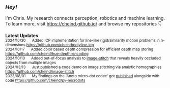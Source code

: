 ### *Hey!* 

<!--<img align="right" src="https://github-readme-stats.vercel.app/api?username=cheind" width="40%">-->
I'm Chris. My research connects perception, robotics and machine learning. <br>
To learn more, visit https://cheind.github.io/ and browse my repositories :point_down:
<br>

<!--Please consider supporting my work by buying me a [☕ paypal.me/cheind](https://paypal.me/cheind?country.x=AT&locale.x=de_DE)-->

**Latest Updates**<br>
<sub>
  2024/10/30 &nbsp;&nbsp;&nbsp;&nbsp; Added ICP implementation for line-like rigid/similarity motion problems in n-dimensions https://github.com/cheind/polyline-icp<br>
  2024/10/17 &nbsp;&nbsp;&nbsp;&nbsp; Added color based depth compression for efficient depth map storing https://github.com/cheind/hue-depth-encoding<br>
  2024/10/10 &nbsp;&nbsp;&nbsp;&nbsp; Added out-of-focus analysis to [image-stitch](https://github.com/cheind/image-stitch) that reveals heavily occluded objects from multiple images<br>
  2024/03/13 &nbsp;&nbsp;&nbsp;&nbsp; Just published a code demo on image stitching via analytic homographies https://github.com/cheind/image-stitch<br>
  2023/08/01 &nbsp;&nbsp;&nbsp;&nbsp; My findings on the 'Anoto micro-dot codec' got [published](https://link.springer.com/chapter/10.1007/978-3-031-37963-5_16) alongside with code https://github.com/cheind/py-microdots<br>
  <!--2022/12/01 &nbsp;&nbsp;&nbsp;&nbsp; Added pure PyTorch implementation of Instant NGP for accelerated learning of NeRFs https://github.com/cheind/pure-torch-ngp<br> -->
  <!--2022/11/08 &nbsp;&nbsp;&nbsp;&nbsp; Added real spherical harmonics for PyTorch https://github.com/cheind/torch-spherical-harmonics<br> -->
  <!--2022/11/01 &nbsp;&nbsp;&nbsp;&nbsp; My paper on the Anoto codec got accepted @ Computing Conference 2023. https://github.com/cheind/py-microdots<br> -->
  <!--2022/09/01 &nbsp;&nbsp;&nbsp;&nbsp; Added signed distance field toolbox for Python. https://github.com/cheind/sdftoolbox<br> -->
</sub>




